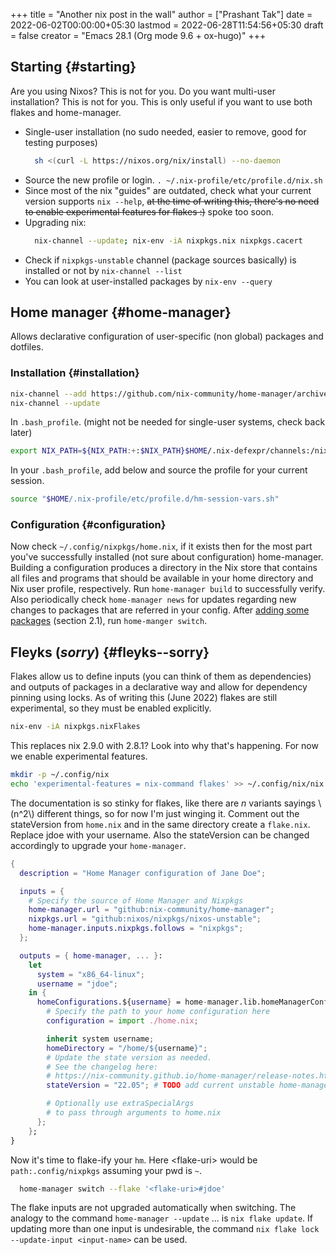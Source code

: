 +++
title = "Another nix post in the wall"
author = ["Prashant Tak"]
date = 2022-06-02T00:00:00+05:30
lastmod = 2022-06-28T11:54:56+05:30
draft = false
creator = "Emacs 28.1 (Org mode 9.6 + ox-hugo)"
+++

## Starting {#starting}

Are you using Nixos? This is not for you.
Do you want multi-user installation? This is not for you.
This is only useful if you want to use both flakes and home-manager.

-   Single-user installation (no sudo needed, easier to remove, good for testing purposes)
    ```sh
      sh <(curl -L https://nixos.org/nix/install) --no-daemon
    ```
-   Source the new profile or login.
    `. ~/.nix-profile/etc/profile.d/nix.sh`
-   Since most of the nix "guides" are outdated, check what your current version supports `nix --help`, ~~at the time of writing this, there's no need to enable experimental features for flakes :)~~ spoke too soon.
-   Upgrading nix:
    ```sh
      nix-channel --update; nix-env -iA nixpkgs.nix nixpkgs.cacert
    ```
-   Check if `nixpkgs-unstable` channel (package sources basically) is installed or not by `nix-channel --list`
-   You can look at user-installed packages by `nix-env --query`


## Home manager {#home-manager}

Allows declarative configuration of user-specific (non global) packages and dotfiles.


### Installation {#installation}

```sh
nix-channel --add https://github.com/nix-community/home-manager/archive/master.tar.gz home-manager
nix-channel --update
```

In `.bash_profile`. (might not be needed for single-user systems, check back later)

```sh
export NIX_PATH=${NIX_PATH:+:$NIX_PATH}$HOME/.nix-defexpr/channels:/nix/var/nix/profiles/per-user/root/channels
```

In your `.bash_profile`, add below and source the profile for your current session.

```sh
source "$HOME/.nix-profile/etc/profile.d/hm-session-vars.sh"
```


### Configuration {#configuration}

Now check `~/.config/nixpkgs/home.nix`, if it exists then for the most part you've successfully installed (not sure about configuration) home-manager. Building a configuration produces a directory in the Nix store that contains all files and programs that should be available in your home directory and Nix user profile, respectively. Run `home-manager build` to successfully verify. Also periodically check `home-manager news` for updates regarding new changes to packages that are referred in your config. After [adding some packages](https://nix-community.github.io/home-manager/index.html#sec-install-standalone) (section 2.1), run `home-manger switch`.


## Fleyks (_sorry_) {#fleyks--sorry}

Flakes allow us to define inputs (you can think of them as dependencies) and outputs of packages in a declarative way and allow for dependency pinning using locks. As of writing this (June 2022) flakes are still experimental, so they must be enabled explicitly.

```sh
nix-env -iA nixpkgs.nixFlakes
```

This replaces nix 2.9.0 with 2.8.1? Look into why that's happening. For now we enable experimental features.

```sh
mkdir -p ~/.config/nix
echo 'experimental-features = nix-command flakes' >> ~/.config/nix/nix.conf
```

The documentation is so stinky for flakes, like there are _n_ variants sayings \\(n^2\\) different things, so for now I'm just winging it. Comment out the stateVersion from `home.nix` and in the same directory create a `flake.nix`. Replace jdoe with your username. Also the stateVersion can be changed accordingly to upgrade your `home-manager`.

```nix
{
  description = "Home Manager configuration of Jane Doe";

  inputs = {
    # Specify the source of Home Manager and Nixpkgs
    home-manager.url = "github:nix-community/home-manager";
    nixpkgs.url = "github:nixos/nixpkgs/nixos-unstable";
    home-manager.inputs.nixpkgs.follows = "nixpkgs";
  };

  outputs = { home-manager, ... }:
    let
      system = "x86_64-linux";
      username = "jdoe";
    in {
      homeConfigurations.${username} = home-manager.lib.homeManagerConfiguration {
        # Specify the path to your home configuration here
        configuration = import ./home.nix;

        inherit system username;
        homeDirectory = "/home/${username}";
        # Update the state version as needed.
        # See the changelog here:
        # https://nix-community.github.io/home-manager/release-notes.html#sec-release-21.05
        stateVersion = "22.05"; # TODO add current unstable home-manager version

        # Optionally use extraSpecialArgs
        # to pass through arguments to home.nix
      };
    };
}
```

Now it's time to flake-ify your `hm`. Here &lt;flake-uri&gt; would be `path:.config/nixpkgs` assuming your pwd is `~`.

```sh
  home-manager switch --flake '<flake-uri>#jdoe'
```

The flake inputs are not upgraded automatically when switching. The analogy to the command `home-manager --update` ... is `nix flake update`. If updating more than one input is undesirable, the command `nix flake lock --update-input <input-name>` can be used.
